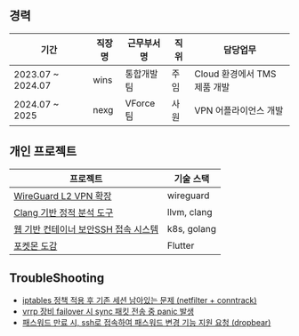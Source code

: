 


## 경력

| 기간 | 직장명 | 근무부서명 | 직위 | 담당업무 |
| --- | --- | --- | --- | --- |
| 2023.07 ~ 2024.07 | wins | 통합개발팀 | 주임 | Cloud 환경에서 TMS 제품 개발 |
| 2024.07 ~ 2025 | nexg | VForce팀 | 사원 | VPN 어플라이언스 개발  |

## 개인 프로젝트

| 프로젝트 | 기술 스택 |
| --- | --- |
|[WireGuard L2 VPN 확장](https://github.com/jc3wrld999/wg-l2ext)|wireguard|
|[Clang 기반 정적 분석 도구](https://github.com/jc3wrld999/ClangLintX)| llvm, clang |
|[웹 기반 컨테이너 보안SSH 접속 시스템](https://github.com/jc3wrld999/GatePod)| k8s, golang |
| [포켓몬 도감](https://github.com/jc3wrld999/poke-dex) | Flutter |


## TroubleShooting

- [iptables 정책 적용 후 기존 세션 남아있는 문제 (netfilter + conntrack)](https://1000sj.tistory.com/470)
- [vrrp 장비 failover 시 sync 패킷 전송 중 panic 발생](https://1000sj.tistory.com/471)
- [패스워드 만료 시, ssh로 접속하여 패스워드 변경 기능 지원 요청 (dropbear)](https://1000sj.tistory.com/472)








